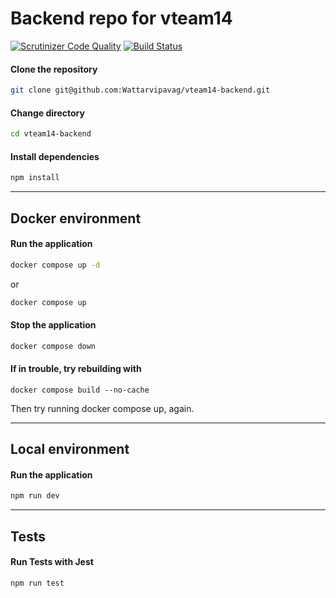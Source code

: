 # Backend repo for vteam14

[![Scrutinizer Code Quality](https://scrutinizer-ci.com/g/Wattarvipavag/vteam14-backend/badges/quality-score.png?b=main)](https://scrutinizer-ci.com/g/Wattarvipavag/vteam14-backend/?branch=main)
[![Build Status](https://scrutinizer-ci.com/g/Wattarvipavag/vteam14-backend/badges/build.png?b=main)](https://scrutinizer-ci.com/g/Wattarvipavag/vteam14-backend/build-status/main)

#### **Clone the repository**

```bash
git clone git@github.com:Wattarvipavag/vteam14-backend.git
```

#### **Change directory**

```bash
cd vteam14-backend
```

#### **Install dependencies**

```bash
npm install
```

---

## **Docker environment**

#### **Run the application**

```bash
docker compose up -d
```

or

```bash
docker compose up
```

#### **Stop the application**

```bash
docker compose down
```

#### **If in trouble, try rebuilding with**

```
docker compose build --no-cache
```

Then try running docker compose up, again.

---

## **Local environment**

#### **Run the application**

```bash
npm run dev
```

---

## **Tests**

#### **Run Tests with Jest**

```bash
npm run test
```